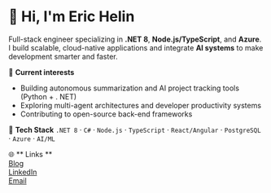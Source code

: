# 👋 Hi, I'm Eric Helin

Full-stack engineer specializing in **.NET 8**, **Node.js/TypeScript**, and **Azure**.  
I build scalable, cloud-native applications and integrate **AI systems** to make development smarter and faster.

🚀 **Current interests**
- Building autonomous summarization and AI project tracking tools (Python + . NET)
- Exploring multi-agent architectures and developer productivity systems
- Contributing to open-source back-end frameworks

🧰 **Tech Stack**
`.NET 8` · `C#` · `Node.js` · `TypeScript` · `React/Angular` · `PostgreSQL` · `Azure` · `AI/ML`

🌐 ** Links **
<br/>
[Blog](https://erichelin.wordpress.com)  
[LinkedIn](https://linkedin.com/in/eric-h-43647620)  
[Email](mailto:your_email@example.com)
